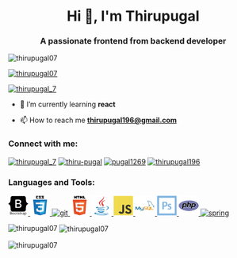 <h1 align="center">Hi 👋, I'm Thirupugal</h1>
<h3 align="center">A passionate frontend from backend developer</h3>

<p align="left"> <img src="https://komarev.com/ghpvc/?username=thirupugal07&label=Profile%20views&color=0e75b6&style=flat" alt="thirupugal07" /> </p>

<p align="left"> <a href="https://github.com/ryo-ma/github-profile-trophy"><img src="https://github-profile-trophy.vercel.app/?username=thirupugal07" alt="thirupugal07" /></a> </p>

<p align="left"> <a href="https://twitter.com/thirupugal_7" target="blank"><img src="https://img.shields.io/twitter/follow/thirupugal_7?logo=twitter&style=for-the-badge" alt="thirupugal_7" /></a> </p>

- 🌱 I’m currently learning **react**

- 📫 How to reach me **thirupugal196@gmail.com**

<h3 align="left">Connect with me:</h3>
<p align="left">
<a href="https://twitter.com/thirupugal_7" target="blank"><img align="center" src="https://raw.githubusercontent.com/rahuldkjain/github-profile-readme-generator/master/src/images/icons/Social/twitter.svg" alt="thirupugal_7" height="30" width="40" /></a>
<a href="https://linkedin.com/in/thiru-pugal" target="blank"><img align="center" src="https://raw.githubusercontent.com/rahuldkjain/github-profile-readme-generator/master/src/images/icons/Social/linked-in-alt.svg" alt="thiru-pugal" height="30" width="40" /></a>
<a href="https://instagram.com/pugal1269" target="blank"><img align="center" src="https://raw.githubusercontent.com/rahuldkjain/github-profile-readme-generator/master/src/images/icons/Social/instagram.svg" alt="pugal1269" height="30" width="40" /></a>
<a href="https://www.hackerrank.com/thirupugal196" target="blank"><img align="center" src="https://raw.githubusercontent.com/rahuldkjain/github-profile-readme-generator/master/src/images/icons/Social/hackerrank.svg" alt="thirupugal196" height="30" width="40" /></a>
</p>

<h3 align="left">Languages and Tools:</h3>
<p align="left"> <a href="https://getbootstrap.com" target="_blank" rel="noreferrer"> <img src="https://raw.githubusercontent.com/devicons/devicon/master/icons/bootstrap/bootstrap-plain-wordmark.svg" alt="bootstrap" width="40" height="40"/> </a> <a href="https://www.w3schools.com/css/" target="_blank" rel="noreferrer"> <img src="https://raw.githubusercontent.com/devicons/devicon/master/icons/css3/css3-original-wordmark.svg" alt="css3" width="40" height="40"/> </a> <a href="https://git-scm.com/" target="_blank" rel="noreferrer"> <img src="https://www.vectorlogo.zone/logos/git-scm/git-scm-icon.svg" alt="git" width="40" height="40"/> </a> <a href="https://www.w3.org/html/" target="_blank" rel="noreferrer"> <img src="https://raw.githubusercontent.com/devicons/devicon/master/icons/html5/html5-original-wordmark.svg" alt="html5" width="40" height="40"/> </a> <a href="https://www.java.com" target="_blank" rel="noreferrer"> <img src="https://raw.githubusercontent.com/devicons/devicon/master/icons/java/java-original.svg" alt="java" width="40" height="40"/> </a> <a href="https://developer.mozilla.org/en-US/docs/Web/JavaScript" target="_blank" rel="noreferrer"> <img src="https://raw.githubusercontent.com/devicons/devicon/master/icons/javascript/javascript-original.svg" alt="javascript" width="40" height="40"/> </a> <a href="https://www.mysql.com/" target="_blank" rel="noreferrer"> <img src="https://raw.githubusercontent.com/devicons/devicon/master/icons/mysql/mysql-original-wordmark.svg" alt="mysql" width="40" height="40"/> </a> <a href="https://www.photoshop.com/en" target="_blank" rel="noreferrer"> <img src="https://raw.githubusercontent.com/devicons/devicon/master/icons/photoshop/photoshop-line.svg" alt="photoshop" width="40" height="40"/> </a> <a href="https://www.php.net" target="_blank" rel="noreferrer"> <img src="https://raw.githubusercontent.com/devicons/devicon/master/icons/php/php-original.svg" alt="php" width="40" height="40"/> </a> <a href="https://spring.io/" target="_blank" rel="noreferrer"> <img src="https://www.vectorlogo.zone/logos/springio/springio-icon.svg" alt="spring" width="40" height="40"/> </a> </p>

<p><img align="left" src="https://github-readme-stats.vercel.app/api/top-langs?username=thirupugal07&show_icons=true&locale=en&layout=compact" alt="thirupugal07" /></p>

<p>&nbsp;<img align="center" src="https://github-readme-stats.vercel.app/api?username=thirupugal07&show_icons=true&locale=en" alt="thirupugal07" /></p>

<p><img align="center" src="https://github-readme-streak-stats.herokuapp.com/?user=thirupugal07&" alt="thirupugal07" /></p>
